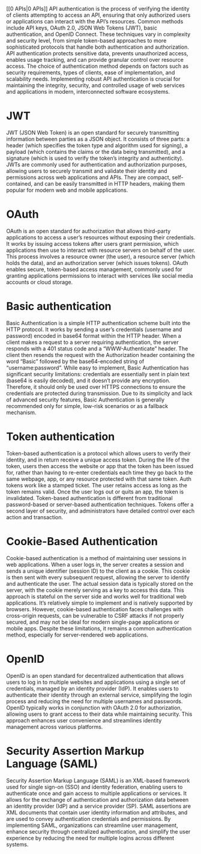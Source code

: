 [[0 APIs|0 APIs]]
API authentication is the process of verifying the identity of clients attempting to access an API, ensuring that only authorized users or applications can interact with the API’s resources.
Common methods include API keys, OAuth 2.0, JSON Web Tokens (JWT), basic authentication, and OpenID Connect. These techniques vary in complexity and security level, from simple token-based approaches to more sophisticated protocols that handle both authentication and authorization. API authentication protects sensitive data, prevents unauthorized access, enables usage tracking, and can provide granular control over resource access. The choice of authentication method depends on factors such as security requirements, types of clients, ease of implementation, and scalability needs. Implementing robust API authentication is crucial for maintaining the integrity, security, and controlled usage of web services and applications in modern, interconnected software ecosystems.

# JWT

JWT (JSON Web Token) is an open standard for securely transmitting information between parties as a JSON object. It consists of three parts: a header (which specifies the token type and algorithm used for signing), a payload (which contains the claims or the data being transmitted), and a signature (which is used to verify the token’s integrity and authenticity). JWTs are commonly used for authentication and authorization purposes, allowing users to securely transmit and validate their identity and permissions across web applications and APIs. They are compact, self-contained, and can be easily transmitted in HTTP headers, making them popular for modern web and mobile applications.
# OAuth

OAuth is an open standard for authorization that allows third-party applications to access a user’s resources without exposing their credentials. It works by issuing access tokens after users grant permission, which applications then use to interact with resource servers on behalf of the user. This process involves a resource owner (the user), a resource server (which holds the data), and an authorization server (which issues tokens). OAuth enables secure, token-based access management, commonly used for granting applications permissions to interact with services like social media accounts or cloud storage.
# Basic authentication

Basic Authentication is a simple HTTP authentication scheme built into the HTTP protocol. It works by sending a user’s credentials (username and password) encoded in base64 format within the HTTP header. When a client makes a request to a server requiring authentication, the server responds with a 401 status code and a “WWW-Authenticate” header. The client then resends the request with the Authorization header containing the word “Basic” followed by the base64-encoded string of “username:password”. While easy to implement, Basic Authentication has significant security limitations: credentials are essentially sent in plain text (base64 is easily decoded), and it doesn’t provide any encryption. Therefore, it should only be used over HTTPS connections to ensure the credentials are protected during transmission. Due to its simplicity and lack of advanced security features, Basic Authentication is generally recommended only for simple, low-risk scenarios or as a fallback mechanism.
# Token authentication

Token-based authentication is a protocol which allows users to verify their identity, and in return receive a unique access token. During the life of the token, users then access the website or app that the token has been issued for, rather than having to re-enter credentials each time they go back to the same webpage, app, or any resource protected with that same token. Auth tokens work like a stamped ticket. The user retains access as long as the token remains valid. Once the user logs out or quits an app, the token is invalidated. Token-based authentication is different from traditional password-based or server-based authentication techniques. Tokens offer a second layer of security, and administrators have detailed control over each action and transaction.
# Cookie-Based Authentication

Cookie-based authentication is a method of maintaining user sessions in web applications. When a user logs in, the server creates a session and sends a unique identifier (session ID) to the client as a cookie. This cookie is then sent with every subsequent request, allowing the server to identify and authenticate the user. The actual session data is typically stored on the server, with the cookie merely serving as a key to access this data. This approach is stateful on the server side and works well for traditional web applications. It’s relatively simple to implement and is natively supported by browsers. However, cookie-based authentication faces challenges with cross-origin requests, can be vulnerable to CSRF attacks if not properly secured, and may not be ideal for modern single-page applications or mobile apps. Despite these limitations, it remains a common authentication method, especially for server-rendered web applications.
# OpenID

OpenID is an open standard for decentralized authentication that allows users to log in to multiple websites and applications using a single set of credentials, managed by an identity provider (IdP). It enables users to authenticate their identity through an external service, simplifying the login process and reducing the need for multiple usernames and passwords. OpenID typically works in conjunction with OAuth 2.0 for authorization, allowing users to grant access to their data while maintaining security. This approach enhances user convenience and streamlines identity management across various platforms.
# Security Assertion Markup Language (SAML)

Security Assertion Markup Language (SAML) is an XML-based framework used for single sign-on (SSO) and identity federation, enabling users to authenticate once and gain access to multiple applications or services. It allows for the exchange of authentication and authorization data between an identity provider (IdP) and a service provider (SP). SAML assertions are XML documents that contain user identity information and attributes, and are used to convey authentication credentials and permissions. By implementing SAML, organizations can streamline user management, enhance security through centralized authentication, and simplify the user experience by reducing the need for multiple logins across different systems.